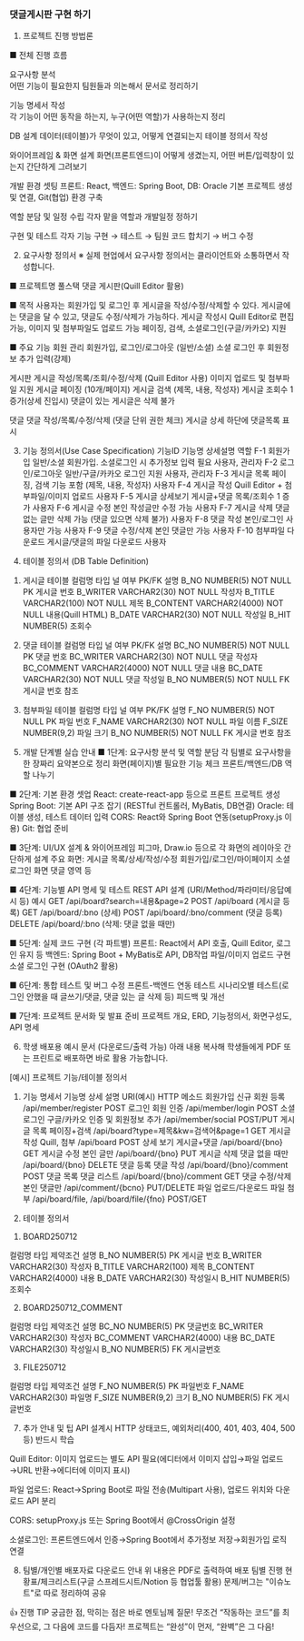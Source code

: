 ### 댓글게시판 구현 하기

1. 프로젝트 진행 방법론

■ 전체 진행 흐름

요구사항 분석  
어떤 기능이 필요한지 팀원들과 의논해서 문서로 정리하기

기능 명세서 작성  
각 기능이 어떤 동작을 하는지, 누구(어떤 역할)가 사용하는지 정리

DB 설계
데이터(테이블)가 무엇이 있고, 어떻게 연결되는지 테이블 정의서 작성

와이어프레임 & 화면 설계
화면(프론트엔드)이 어떻게 생겼는지, 어떤 버튼/입력창이 있는지 간단하게 그려보기

개발 환경 셋팅
프론트: React, 백엔드: Spring Boot, DB: Oracle
기본 프로젝트 생성 및 연결, Git(협업) 환경 구축

역할 분담 및 일정 수립
각자 맡을 역할과 개발일정 정하기

구현 및 테스트
각자 기능 구현 → 테스트 → 팀원 코드 합치기 → 버그 수정

2. 요구사항 정의서
   ※ 실제 현업에서 요구사항 정의서는 클라이언트와 소통하면서 작성합니다.

■ 프로젝트명
풀스택 댓글 게시판(Quill Editor 활용)

■ 목적
사용자는 회원가입 및 로그인 후 게시글을 작성/수정/삭제할 수 있다.
게시글에는 댓글을 달 수 있고, 댓글도 수정/삭제가 가능하다.
게시글 작성시 Quill Editor로 편집 가능, 이미지 및 첨부파일도 업로드 가능
페이징, 검색, 소셜로그인(구글/카카오) 지원

■ 주요 기능
회원 관리
회원가입, 로그인/로그아웃 (일반/소셜)
소셜 로그인 후 회원정보 추가 입력(강제)

게시판
게시글 작성/목록/조회/수정/삭제 (Quill Editor 사용)
이미지 업로드 및 첨부파일 지원
게시글 페이징 (10개/페이지)
게시글 검색 (제목, 내용, 작성자)
게시글 조회수 1 증가(상세 진입시)
댓글이 있는 게시글은 삭제 불가

댓글
댓글 작성/목록/수정/삭제 (댓글 단위 권한 체크)
게시글 상세 하단에 댓글목록 표시

3. 기능 정의서(Use Case Specification)
   기능ID 기능명 상세설명 역할
   F-1 회원가입 일반/소셜 회원가입. 소셜로그인 시 추가정보 입력 필요 사용자, 관리자
   F-2 로그인/로그아웃 일반/구글/카카오 로그인 지원 사용자, 관리자
   F-3 게시글 목록 페이징, 검색 기능 포함 (제목, 내용, 작성자) 사용자
   F-4 게시글 작성 Quill Editor + 첨부파일/이미지 업로드 사용자
   F-5 게시글 상세보기 게시글+댓글 목록/조회수 1 증가 사용자
   F-6 게시글 수정 본인 작성글만 수정 가능 사용자
   F-7 게시글 삭제 댓글 없는 글만 삭제 가능 (댓글 있으면 삭제 불가) 사용자
   F-8 댓글 작성 본인/로그인 사용자만 가능 사용자
   F-9 댓글 수정/삭제 본인 댓글만 가능 사용자
   F-10 첨부파일 다운로드 게시글/댓글의 파일 다운로드 사용자

4. 테이블 정의서 (DB Table Definition)

1) 게시글 테이블
   컬럼명 타입 널 여부 PK/FK 설명
   B_NO NUMBER(5) NOT NULL PK 게시글 번호
   B_WRITER VARCHAR2(30) NOT NULL 작성자
   B_TITLE VARCHAR2(100) NOT NULL 제목
   B_CONTENT VARCHAR2(4000) NOT NULL 내용(Quill HTML)
   B_DATE VARCHAR2(30) NOT NULL 작성일
   B_HIT NUMBER(5) 조회수

2) 댓글 테이블
   컬럼명 타입 널 여부 PK/FK 설명
   BC_NO NUMBER(5) NOT NULL PK 댓글 번호
   BC_WRITER VARCHAR2(30) NOT NULL 댓글 작성자
   BC_COMMENT VARCHAR2(4000) NOT NULL 댓글 내용
   BC_DATE VARCHAR2(30) NOT NULL 댓글 작성일
   B_NO NUMBER(5) NOT NULL FK 게시글 번호 참조

3) 첨부파일 테이블
   컬럼명 타입 널 여부 PK/FK 설명
   F_NO NUMBER(5) NOT NULL PK 파일 번호
   F_NAME VARCHAR2(30) NOT NULL 파일 이름
   F_SIZE NUMBER(9,2) 파일 크기
   B_NO NUMBER(5) NOT NULL FK 게시글 번호 참조

5. 개발 단계별 실습 안내
   ■ 1단계: 요구사항 분석 및 역할 분담
   각 팀별로 요구사항을 한 장짜리 요약본으로 정리
   화면(페이지)별 필요한 기능 체크
   프론트/백엔드/DB 역할 나누기

■ 2단계: 기본 환경 셋업
React: create-react-app 등으로 프론트 프로젝트 생성
Spring Boot: 기본 API 구조 잡기 (RESTful 컨트롤러, MyBatis, DB연결)
Oracle: 테이블 생성, 테스트 데이터 입력
CORS: React와 Spring Boot 연동(setupProxy.js 이용)
Git: 협업 준비

■ 3단계: UI/UX 설계 & 와이어프레임
피그마, Draw.io 등으로 각 화면의 레이아웃 간단하게 설계
주요 화면:
게시글 목록/상세/작성/수정
회원가입/로그인/마이페이지
소셜 로그인 화면
댓글 영역 등

■ 4단계: 기능별 API 명세 및 테스트
REST API 설계 (URI/Method/파라미터/응답예시 등)
예시
GET /api/board?search=내용&page=2
POST /api/board (게시글 등록)
GET /api/board/:bno (상세)
POST /api/board/:bno/comment (댓글 등록)
DELETE /api/board/:bno (삭제: 댓글 없을 때만)

■ 5단계: 실제 코드 구현 (각 파트별)
프론트: React에서 API 호출, Quill Editor, 로그인 유지 등
백엔드: Spring Boot + MyBatis로 API, DB작업
파일/이미지 업로드 구현
소셜 로그인 구현 (OAuth2 활용)

■ 6단계: 통합 테스트 및 버그 수정
프론트-백엔드 연동 테스트
시나리오별 테스트(로그인 안했을 때 글쓰기/댓글, 댓글 있는 글 삭제 등)
피드백 및 개선

■ 7단계: 프로젝트 문서화 및 발표 준비
프로젝트 개요, ERD, 기능정의서, 화면구성도, API 명세

6. 학생 배포용 예시 문서 (다운로드/출력 가능)
   아래 내용 복사해 학생들에게 PDF 또는 프린트로 배포하면 바로 활용 가능합니다.

[예시] 프로젝트 기능/테이블 정의서

1. 기능 명세서
   기능명 상세 설명 URI(예시) HTTP 메소드
   회원가입 신규 회원 등록 /api/member/register POST
   로그인 회원 인증 /api/member/login POST
   소셜로그인 구글/카카오 인증 및 회원정보 추가 /api/member/social POST/PUT
   게시글 목록 페이징+검색 /api/board?type=제목&kw=검색어&page=1 GET
   게시글 작성 Quill, 첨부 /api/board POST
   상세 보기 게시글+댓글 /api/board/{bno} GET
   게시글 수정 본인 글만 /api/board/{bno} PUT
   게시글 삭제 댓글 없을 때만 /api/board/{bno} DELETE
   댓글 등록 댓글 작성 /api/board/{bno}/comment POST
   댓글 목록 댓글 리스트 /api/board/{bno}/comment GET
   댓글 수정/삭제 본인 댓글만 /api/comment/{bcno} PUT/DELETE
   파일 업로드/다운로드 파일 첨부 /api/board/file, /api/board/file/{fno} POST/GET

2. 테이블 정의서

1) BOARD250712

컬럼명 타입 제약조건 설명
B_NO NUMBER(5) PK 게시글 번호
B_WRITER VARCHAR2(30) 작성자
B_TITLE VARCHAR2(100) 제목
B_CONTENT VARCHAR2(4000) 내용
B_DATE VARCHAR2(30) 작성일시
B_HIT NUMBER(5) 조회수

2. BOARD250712_COMMENT

컬럼명 타입 제약조건 설명
BC_NO NUMBER(5) PK 댓글번호
BC_WRITER VARCHAR2(30) 작성자
BC_COMMENT VARCHAR2(4000) 내용
BC_DATE VARCHAR2(30) 작성일시
B_NO NUMBER(5) FK 게시글번호

3. FILE250712

컬럼명 타입 제약조건 설명
F_NO NUMBER(5) PK 파일번호
F_NAME VARCHAR2(30) 파일명
F_SIZE NUMBER(9,2) 크기
B_NO NUMBER(5) FK 게시글번호

7. 추가 안내 및 팁
   API 설계시 HTTP 상태코드, 예외처리(400, 401, 403, 404, 500 등) 반드시 학습

Quill Editor: 이미지 업로드는 별도 API 필요(에디터에서 이미지 삽입→파일 업로드→URL 반환→에디터에 이미지 표시)

파일 업로드: React→Spring Boot로 파일 전송(Multipart 사용), 업로드 위치와 다운로드 API 분리

CORS: setupProxy.js 또는 Spring Boot에서 @CrossOrigin 설정

소셜로그인: 프론트엔드에서 인증→Spring Boot에서 추가정보 저장→회원가입 로직 연결

8. 팀별/개인별 배포자료 다운로드 안내
   위 내용은 PDF로 출력하여 배포
   팀별 진행 현황표/체크리스트(구글 스프레드시트/Notion 등 협업툴 활용)
   문제/버그는 "이슈노트"로 따로 정리하여 공유

👍 진행 TIP
궁금한 점, 막히는 점은 바로 멘토님께 질문!
무조건 “작동하는 코드”를 최우선으로, 그 다음에 코드를 다듬자!
프로젝트는 “완성”이 먼저, “완벽”은 그 다음!
